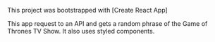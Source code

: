 This project was bootstrapped with [Create React App]

This app request to an API and gets a random phrase of the Game of Thrones TV Show. It also uses styled components.